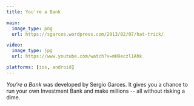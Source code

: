 ```yaml
---
title: You're a Bank

main:
  image_type: png
  url: https://sgarces.wordpress.com/2013/02/07/hat-trick/

video:
  image_type: jpg
  url: https://www.youtube.com/watch?v=mH9eczl1Ahk

platforms: [ios, android]
---
```

*You're a Bank* was developed by Sergio Garces. It gives you a chance to run your own Investment Bank and make millions -- all without risking a dime.